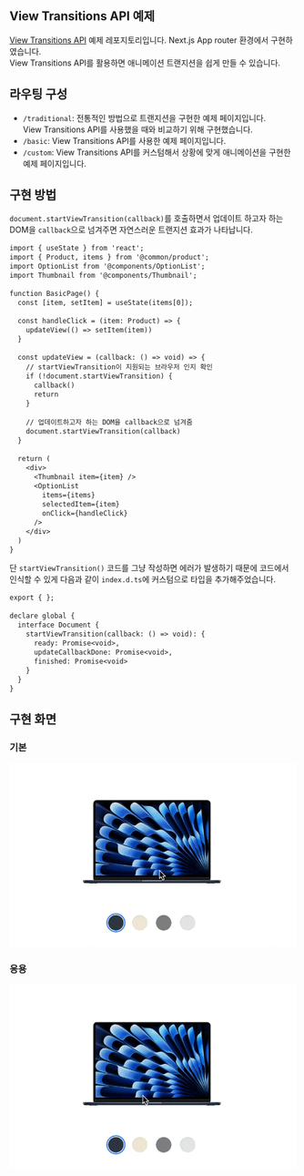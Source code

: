 ## View Transitions API 예제
[View Transitions API](https://developer.mozilla.org/en-US/docs/Web/API/View_Transitions_API) 예제 레포지토리입니다. Next.js App router 환경에서 구현하였습니다.\
View Transitions API를 활용하면 애니메이션 트랜지션을 쉽게 만들 수 있습니다.

## 라우팅 구성
- `/traditional`: 전통적인 방법으로 트랜지션을 구현한 예제 페이지입니다.\
View Transitions API를 사용했을 때와 비교하기 위해 구현했습니다.
- `/basic`: View Transitions API를 사용한 예제 페이지입니다.
- `/custom`: View Transitions API를 커스텀해서 상황에 맞게 애니메이션을 구현한 예제 페이지입니다.

## 구현 방법
`document.startViewTransition(callback)`를 호출하면서 업데이트 하고자 하는 DOM을 `callback`으로 넘겨주면 자연스러운 트랜지션 효과가 나타납니다.

```tsx
import { useState } from 'react';
import { Product, items } from '@common/product';
import OptionList from '@components/OptionList';
import Thumbnail from '@components/Thumbnail';

function BasicPage() {
  const [item, setItem] = useState(items[0]);

  const handleClick = (item: Product) => {
    updateView(() => setItem(item))
  }

  const updateView = (callback: () => void) => {
    // startViewTransition이 지원되는 브라우저 인지 확인
    if (!document.startViewTransition) {
      callback()
      return
    }

    // 업데이트하고자 하는 DOM을 callback으로 넘겨줌
    document.startViewTransition(callback)
  }

  return (
    <div>
      <Thumbnail item={item} />
      <OptionList
        items={items}
        selectedItem={item}
        onClick={handleClick}
      />
    </div>
  )
}
```

단 `startViewTransition()` 코드를 그냥 작성하면 에러가 발생하기 때문에 코드에서 인식할 수 있게 다음과 같이 `index.d.ts`에 커스텀으로 타입을 추가해주었습니다.

```tsx
export { };

declare global {
  interface Document {
    startViewTransition(callback: () => void): {
      ready: Promise<void>,
      updateCallbackDone: Promise<void>,
      finished: Promise<void>
    }
  }
}
```

## 구현 화면

### 기본

![basic](images/basic.gif)

### 응용

![custom](images/custom.gif)